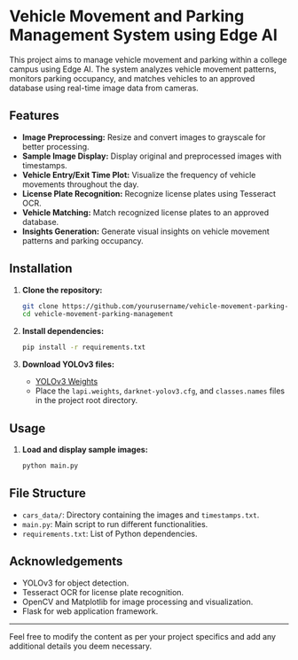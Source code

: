 # Vehicle Movement and Parking Management System using Edge AI

This project aims to manage vehicle movement and parking within a college campus using Edge AI. The system analyzes vehicle movement patterns, monitors parking occupancy, and matches vehicles to an approved database using real-time image data from cameras.

## Features

- **Image Preprocessing:** Resize and convert images to grayscale for better processing.
- **Sample Image Display:** Display original and preprocessed images with timestamps.
- **Vehicle Entry/Exit Time Plot:** Visualize the frequency of vehicle movements throughout the day.
- **License Plate Recognition:** Recognize license plates using Tesseract OCR.
- **Vehicle Matching:** Match recognized license plates to an approved database.
- **Insights Generation:** Generate visual insights on vehicle movement patterns and parking occupancy.

## Installation

1. **Clone the repository:**
   ```bash
   git clone https://github.com/yourusername/vehicle-movement-parking-management.git
   cd vehicle-movement-parking-management
   ```

2. **Install dependencies:**
   ```bash
   pip install -r requirements.txt
   ```

3. **Download YOLOv3 files:**
   - [YOLOv3 Weights](https://drive.google.com/file/d/1Gx-2tRsxWQ6nf6i1TcB5HytRk1-QERf_/view?usp=drive_link)
   - Place the `lapi.weights`, `darknet-yolov3.cfg`, and `classes.names` files in the project root directory.

## Usage

1. **Load and display sample images:**
   ```python
   python main.py 
   ```

## File Structure

- `cars_data/`: Directory containing the images and `timestamps.txt`.
- `main.py`: Main script to run different functionalities.
- `requirements.txt`: List of Python dependencies.

## Acknowledgements

- YOLOv3 for object detection.
- Tesseract OCR for license plate recognition.
- OpenCV and Matplotlib for image processing and visualization.
- Flask for web application framework.

---

Feel free to modify the content as per your project specifics and add any additional details you deem necessary.
